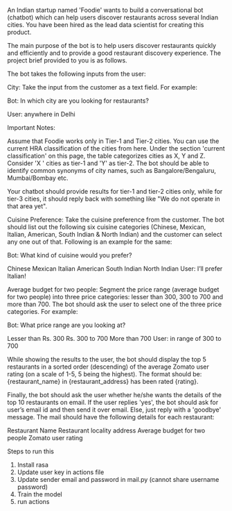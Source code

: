 An Indian startup named 'Foodie' wants to build a conversational bot (chatbot) which can help users discover restaurants across several Indian cities. You have been hired as the lead data scientist for creating this product.

 

The main purpose of the bot is to help users discover restaurants quickly and efficiently and to provide a good restaurant discovery experience. The project brief provided to you is as follows.

 

The bot takes the following inputs from the user:

City: Take the input from the customer as a text field. For example:

Bot: In which city are you looking for restaurants?

User: anywhere in Delhi

 

 

 

Important Notes: 

Assume that Foodie works only in Tier-1 and Tier-2 cities. You can use the current HRA classification of the cities from here. Under the section 'current classification' on this page, the table categorizes cities as X, Y and Z. Consider 'X ' cities as tier-1 and 'Y' as tier-2. 
The bot should be able to identify common synonyms of city names, such as Bangalore/Bengaluru, Mumbai/Bombay etc.
 

Your chatbot should provide results for tier-1 and tier-2 cities only, while for tier-3 cities, it should reply back with something like "We do not operate in that area yet".

 

Cuisine Preference: Take the cuisine preference from the customer. The bot should list out the following six cuisine categories (Chinese, Mexican, Italian, American, South Indian & North Indian) and the customer can select any one out of that. Following is an example for the same:

Bot: What kind of cuisine would you prefer?

Chinese
Mexican
Italian
American
South Indian
North Indian
User: I’ll prefer Italian!

 

 

 

 

 

 

 

 

 

 

 

 

Average budget for two people: Segment the price range (average budget for two people) into three price categories: lesser than 300, 300 to 700 and more than 700. The bot should ask the user to select one of the three price categories. For example:

Bot: What price range are you looking at?

Lesser than Rs. 300
Rs. 300 to 700
More than 700
User: in range of 300 to 700

 

 

 

 

 

 

 

 

While showing the results to the user, the bot should display the top 5 restaurants in a sorted order (descending) of the average Zomato user rating (on a scale of 1-5, 5 being the highest). The format should be: {restaurant_name} in {restaurant_address} has been rated {rating}.


Finally, the bot should ask the user whether he/she wants the details of the top 10 restaurants on email. If the user replies 'yes', the bot should ask for user’s email id and then send it over email. Else, just reply with a 'goodbye' message. The mail should have the following details for each restaurant:

Restaurant Name
Restaurant locality address
Average budget for two people
Zomato user rating




Steps to run this

1. Install rasa
2. Update user key in actions file
3. Update sender email and password in mail.py (cannot share username password)
4. Train the model
5. run actions
